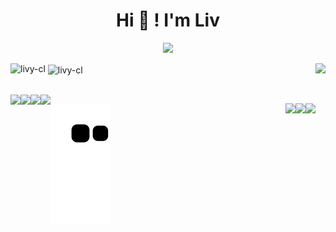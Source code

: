 <h1 align="center">Hi 👋 ! I'm Liv</h1>

<p align="center">
  <a href="https://git.io/typing-svg"><img src="https://readme-typing-svg.herokuapp.com?lines=Student"></a>
</p>

 <img align="right" height="150em" src="https://64.media.tumblr.com/7898d087981456a594c2313bbd7b93f3/7ac6574a6d90f677-e0/s500x750/c342d3ca19af9238bceb2e7866857e7ee27839e9.gifv" >
</div>

<p><img align="left" src="https://github-readme-stats.vercel.app/api/top-langs?username=livy-cl&show_icons=true&locale=en&layout=compact&theme=radical" alt="livy-cl" /></p>

<p>&nbsp;<img align="center" src="https://github-readme-stats.vercel.app/api?username=livy-cl&show_icons=true&locale=en&theme=tokyonight" alt="livy-cl" width="410" /></p>

<div style="display: inline_block"><br>
  <img align="left" src="https://img.shields.io/badge/Python-FFD43B?style=for-the-badge&logo=python&logoColor=darkgreen">
  <img align="left" src="https://img.shields.io/badge/HTML5-E34F26?style=for-the-badge&logo=html5&logoColor=white">
  <img align="left" src="https://img.shields.io/badge/Kali_Linux-557C94?style=for-the-badge&logo=kali-linux&logoColor=white">
  <img align="left" src="https://img.shields.io/badge/Rust-557C94?style=for-the-badge&logo=Rust&logoColor=critical">
  
  <a href="https://www.instagram.com/liv_cl_/" target="_blank"><img align="right" src="https://img.shields.io/badge/-liv_cl_-%23E4405F?style=for-the-badge&logo=instagram&logoColor=white">
  <img align="right" src="https://img.shields.io/badge/livy tag:7949-7289DA?style=for-the-badge&logo=discord&logoColor=white">
  <a href = "mailto:livy.cl@outlook.com"><img align="right" src="https://img.shields.io/badge/-livy.cl@outlook.com-%23333?style=for-the-badge&logo=gmail&logoColor=white">
</div>

![Snake animation](https://github.com/rafaballerini/rafaballerini/blob/output/github-contribution-grid-snake.svg)
